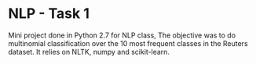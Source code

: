 # NLP - Task 1
Mini project done in Python 2.7 for NLP class, The objective was to do multinomial classification over the 10 most frequent classes in the Reuters dataset. It relies on NLTK, numpy and scikit-learn.
